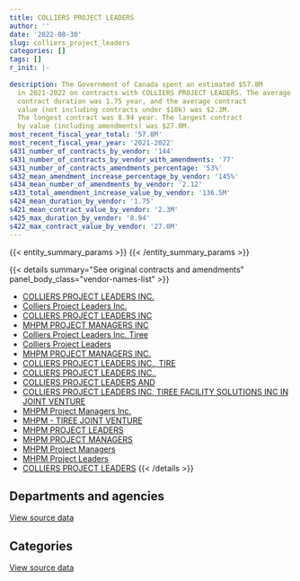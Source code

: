 ```yaml
---
title: COLLIERS PROJECT LEADERS
author: ''
date: '2022-08-30'
slug: colliers_project_leaders
categories: []
tags: []
r_init: |-
  
description: The Government of Canada spent an estimated $57.8M
  in 2021-2022 on contracts with COLLIERS PROJECT LEADERS. The average
  contract duration was 1.75 year, and the average contract
  value (not including contracts under $10k) was $2.3M.
  The longest contract was 8.94 year. The largest contract
  by value (including amendments) was $27.0M.
most_recent_fiscal_year_total: '57.8M'
most_recent_fiscal_year_year: '2021-2022'
s431_number_of_contracts_by_vendor: '144'
s431_number_of_contracts_by_vendor_with_amendments: '77'
s431_number_of_contracts_amendments_percentage: '53%'
s432_mean_amendment_increase_percentage_by_vendor: '145%'
s434_mean_number_of_amendments_by_vendor: '2.12'
s433_total_amendment_increase_value_by_vendor: '136.5M'
s424_mean_duration_by_vendor: '1.75'
s421_mean_contract_value_by_vendor: '2.3M'
s425_max_duration_by_vendor: '8.94'
s422_max_contract_value_by_vendor: '27.0M'
---
```


<script src="/rmarkdown-libs/htmlwidgets/htmlwidgets.js"></script>
<link href="/rmarkdown-libs/datatables-css/datatables-crosstalk.css" rel="stylesheet" />
<script src="/rmarkdown-libs/datatables-binding/datatables.js"></script>
<script src="/rmarkdown-libs/jquery/jquery-3.6.0.min.js"></script>
<link href="/rmarkdown-libs/dt-core-bootstrap/css/dataTables.bootstrap.min.css" rel="stylesheet" />
<link href="/rmarkdown-libs/dt-core-bootstrap/css/dataTables.bootstrap.extra.css" rel="stylesheet" />
<script src="/rmarkdown-libs/dt-core-bootstrap/js/jquery.dataTables.min.js"></script>
<script src="/rmarkdown-libs/dt-core-bootstrap/js/dataTables.bootstrap.min.js"></script>
<link href="/rmarkdown-libs/crosstalk/css/crosstalk.min.css" rel="stylesheet" />
<script src="/rmarkdown-libs/crosstalk/js/crosstalk.min.js"></script>
<script src="/rmarkdown-libs/htmlwidgets/htmlwidgets.js"></script>
<link href="/rmarkdown-libs/datatables-css/datatables-crosstalk.css" rel="stylesheet" />
<script src="/rmarkdown-libs/datatables-binding/datatables.js"></script>
<script src="/rmarkdown-libs/jquery/jquery-3.6.0.min.js"></script>
<link href="/rmarkdown-libs/dt-core-bootstrap/css/dataTables.bootstrap.min.css" rel="stylesheet" />
<link href="/rmarkdown-libs/dt-core-bootstrap/css/dataTables.bootstrap.extra.css" rel="stylesheet" />
<script src="/rmarkdown-libs/dt-core-bootstrap/js/jquery.dataTables.min.js"></script>
<script src="/rmarkdown-libs/dt-core-bootstrap/js/dataTables.bootstrap.min.js"></script>
<link href="/rmarkdown-libs/crosstalk/css/crosstalk.min.css" rel="stylesheet" />
<script src="/rmarkdown-libs/crosstalk/js/crosstalk.min.js"></script>

{{< entity_summary_params >}}
{{< /entity_summary_params >}}

{{< details summary="See original contracts and amendments" panel_body_class="vendor-names-list" >}}
- [COLLIERS PROJECT LEADERS INC.](https://search.open.canada.ca/en/ct/?sort=contract_value_f%20desc&page=1&search_text=%22COLLIERS%20PROJECT%20LEADERS%20INC.%22)
- [Colliers Project Leaders Inc.](https://search.open.canada.ca/en/ct/?sort=contract_value_f%20desc&page=1&search_text=%22Colliers%20Project%20Leaders%20Inc.%22)
- [COLLIERS PROJECT LEADERS INC](https://search.open.canada.ca/en/ct/?sort=contract_value_f%20desc&page=1&search_text=%22COLLIERS%20PROJECT%20LEADERS%20INC%22)
- [MHPM PROJECT MANAGERS INC](https://search.open.canada.ca/en/ct/?sort=contract_value_f%20desc&page=1&search_text=%22MHPM%20PROJECT%20MANAGERS%20INC%22)
- [Colliers Project Leaders Inc. Tiree](https://search.open.canada.ca/en/ct/?sort=contract_value_f%20desc&page=1&search_text=%22Colliers%20Project%20Leaders%20Inc.%20Tiree%22)
- [Colliers Project Leaders](https://search.open.canada.ca/en/ct/?sort=contract_value_f%20desc&page=1&search_text=%22Colliers%20Project%20Leaders%22)
- [MHPM PROJECT MANAGERS INC.](https://search.open.canada.ca/en/ct/?sort=contract_value_f%20desc&page=1&search_text=%22MHPM%20PROJECT%20MANAGERS%20INC.%22)
- [COLLIERS PROJECT LEADERS INC., TIRE](https://search.open.canada.ca/en/ct/?sort=contract_value_f%20desc&page=1&search_text=%22COLLIERS%20PROJECT%20LEADERS%20INC.%2c%20TIRE%22)
- [COLLIERS PROJECT LEADERS INC.,](https://search.open.canada.ca/en/ct/?sort=contract_value_f%20desc&page=1&search_text=%22COLLIERS%20PROJECT%20LEADERS%20INC.%2c%22)
- [COLLIERS PROJECT LEADERS AND](https://search.open.canada.ca/en/ct/?sort=contract_value_f%20desc&page=1&search_text=%22COLLIERS%20PROJECT%20LEADERS%20AND%22)
- [COLLIERS PROJECT LEADERS INC, TIREE FACILITY SOLUTIONS INC IN JOINT VENTURE](https://search.open.canada.ca/en/ct/?sort=contract_value_f%20desc&page=1&search_text=%22COLLIERS%20PROJECT%20LEADERS%20INC%2c%20TIREE%20FACILITY%20SOLUTIONS%20INC%20IN%20JOINT%20VENTURE%22)
- [MHPM Project Managers Inc.](https://search.open.canada.ca/en/ct/?sort=contract_value_f%20desc&page=1&search_text=%22MHPM%20Project%20Managers%20Inc.%22)
- [MHPM - TIREE JOINT VENTURE](https://search.open.canada.ca/en/ct/?sort=contract_value_f%20desc&page=1&search_text=%22MHPM%20-%20TIREE%20JOINT%20VENTURE%22)
- [MHPM PROJECT LEADERS](https://search.open.canada.ca/en/ct/?sort=contract_value_f%20desc&page=1&search_text=%22MHPM%20PROJECT%20LEADERS%22)
- [MHPM PROJECT MANAGERS](https://search.open.canada.ca/en/ct/?sort=contract_value_f%20desc&page=1&search_text=%22MHPM%20PROJECT%20MANAGERS%22)
- [MHPM Project Managers](https://search.open.canada.ca/en/ct/?sort=contract_value_f%20desc&page=1&search_text=%22MHPM%20Project%20Managers%22)
- [MHPM Project Leaders](https://search.open.canada.ca/en/ct/?sort=contract_value_f%20desc&page=1&search_text=%22MHPM%20Project%20Leaders%22)
- [COLLIERS PROJECT LEADERS](https://search.open.canada.ca/en/ct/?sort=contract_value_f%20desc&page=1&search_text=%22COLLIERS%20PROJECT%20LEADERS%22)
{{< /details >}}

## Departments and agencies

<div id="htmlwidget-1" style="width:100%;height:auto;" class="datatables html-widget"></div>
<script type="application/json" data-for="htmlwidget-1">{"x":{"style":"bootstrap","filter":"none","vertical":false,"data":[["<a href=\"/departments/aandc-aadnc/\">Crown-Indigenous Relations and Northern Affairs Canada<\/a>","<a href=\"/departments/cic/\">Immigration, Refugees and Citizenship Canada<\/a>","<a href=\"/departments/csc-scc/\">Correctional Service of Canada<\/a>","<a href=\"/departments/dfatd-maecd/\">Global Affairs Canada<\/a>","<a href=\"/departments/dfo-mpo/\">Fisheries and Oceans Canada<\/a>","<a href=\"/departments/dnd-mdn/\">National Defence<\/a>","<a href=\"/departments/esdc-edsc/\">Employment and Social Development Canada<\/a>","<a href=\"/departments/hc-sc/\">Health Canada<\/a>","<a href=\"/departments/infc/\">Infrastructure Canada<\/a>","<a href=\"/departments/isc-sac/\">Indigenous Services Canada<\/a>","<a href=\"/departments/jus/\">Department of Justice Canada<\/a>","<a href=\"/departments/nrcan-rncan/\">Natural Resources Canada<\/a>","<a href=\"/departments/nserc-crsng/\">Natural Sciences and Engineering Research Council of Canada<\/a>","<a href=\"/departments/pc/\">Parks Canada<\/a>","<a href=\"/departments/pch/\">Canadian Heritage<\/a>","<a href=\"/departments/pwgsc-tpsgc/\">Public Services and Procurement Canada<\/a>","<a href=\"/departments/rcmp-grc/\">Royal Canadian Mounted Police<\/a>","<a href=\"/departments/tbs-sct/\">Treasury Board of Canada Secretariat<\/a>"],[749393.21,39103.57,2008592.41,null,269374.83,407256.88,20613,null,null,469815.62,72106.34,160145.95,null,538733.19,null,28752518.21,null,null],[268279.27,null,2014095.4,null,null,408631.95,null,null,null,948395.03,244932.64,217962.1,517667.71,440615.59,231862.32,30289712.49,99907.5,192100],[267242.5,null,2008592.41,743583.51,12075,1738766.11,null,23404.93,null,326886.23,null,154140.87,1211209.69,null,231228.81,31057667.13,null,null],[286787.42,null,3356734.46,4321783,null,39253.85,null,640631.49,39550,412873.49,null,154140.87,null,180714.02,231228.81,48123223.4,null,null]],"container":"<table class=\"table table-striped table-hover row-border order-column display\">\n  <thead>\n    <tr>\n      <th>Department<\/th>\n      <th>2018-2019<\/th>\n      <th>2019-2020<\/th>\n      <th>2020-2021<\/th>\n      <th>2021-2022<\/th>\n    <\/tr>\n  <\/thead>\n<\/table>","options":{"order":[[4,"desc"]],"pageLength":10,"autoWidth":true,"columnDefs":[{"targets":1,"render":"function(data, type, row, meta) {\n    return type !== 'display' ? data : DTWidget.formatCurrency(data, \"$\", 2, 3, \",\", \".\", true, null);\n  }"},{"targets":2,"render":"function(data, type, row, meta) {\n    return type !== 'display' ? data : DTWidget.formatCurrency(data, \"$\", 2, 3, \",\", \".\", true, null);\n  }"},{"targets":3,"render":"function(data, type, row, meta) {\n    return type !== 'display' ? data : DTWidget.formatCurrency(data, \"$\", 2, 3, \",\", \".\", true, null);\n  }"},{"targets":4,"render":"function(data, type, row, meta) {\n    return type !== 'display' ? data : DTWidget.formatCurrency(data, \"$\", 2, 3, \",\", \".\", true, null);\n  }"},{"width":"16%","targets":[1,2,3,4]},{"className":"dt-right","targets":[1,2,3,4]}],"orderClasses":false}},"evals":["options.columnDefs.0.render","options.columnDefs.1.render","options.columnDefs.2.render","options.columnDefs.3.render"],"jsHooks":[]}</script>
<p class="text-right">
<a href="https://github.com/GoC-Spending/contracts-data/tree/main/data/out/vendors/colliers_project_leaders/summary_by_fiscal_year_by_department.csv" class="source-data-link btn btn-link">View source data</a>
</p>

## Categories

<div id="htmlwidget-2" style="width:100%;height:auto;" class="datatables html-widget"></div>
<script type="application/json" data-for="htmlwidget-2">{"x":{"style":"bootstrap","filter":"none","vertical":false,"data":[["<a href=\"/categories/facilities_and_construction/\">Facilities and construction<\/a>","<a href=\"/categories/professional_services/\">Professional services<\/a>"],[6849877.89,26637775.3],[11609721.11,24264440.88],[14069272.47,23705524.73],[14080212.68,43706708.13]],"container":"<table class=\"table table-striped table-hover row-border order-column display\">\n  <thead>\n    <tr>\n      <th>Category<\/th>\n      <th>2018-2019<\/th>\n      <th>2019-2020<\/th>\n      <th>2020-2021<\/th>\n      <th>2021-2022<\/th>\n    <\/tr>\n  <\/thead>\n<\/table>","options":{"order":[[4,"desc"]],"dom":"t","pageLength":30,"autoWidth":true,"columnDefs":[{"targets":1,"render":"function(data, type, row, meta) {\n    return type !== 'display' ? data : DTWidget.formatCurrency(data, \"$\", 2, 3, \",\", \".\", true, null);\n  }"},{"targets":2,"render":"function(data, type, row, meta) {\n    return type !== 'display' ? data : DTWidget.formatCurrency(data, \"$\", 2, 3, \",\", \".\", true, null);\n  }"},{"targets":3,"render":"function(data, type, row, meta) {\n    return type !== 'display' ? data : DTWidget.formatCurrency(data, \"$\", 2, 3, \",\", \".\", true, null);\n  }"},{"targets":4,"render":"function(data, type, row, meta) {\n    return type !== 'display' ? data : DTWidget.formatCurrency(data, \"$\", 2, 3, \",\", \".\", true, null);\n  }"},{"width":"16%","targets":[1,2,3,4]},{"className":"dt-right","targets":[1,2,3,4]}],"orderClasses":false,"lengthMenu":[10,25,30,50,100]}},"evals":["options.columnDefs.0.render","options.columnDefs.1.render","options.columnDefs.2.render","options.columnDefs.3.render"],"jsHooks":[]}</script>
<p class="text-right">
<a href="https://github.com/GoC-Spending/contracts-data/tree/main/data/out/vendors/colliers_project_leaders/summary_by_fiscal_year_by_category.csv" class="source-data-link btn btn-link">View source data</a>
</p>
